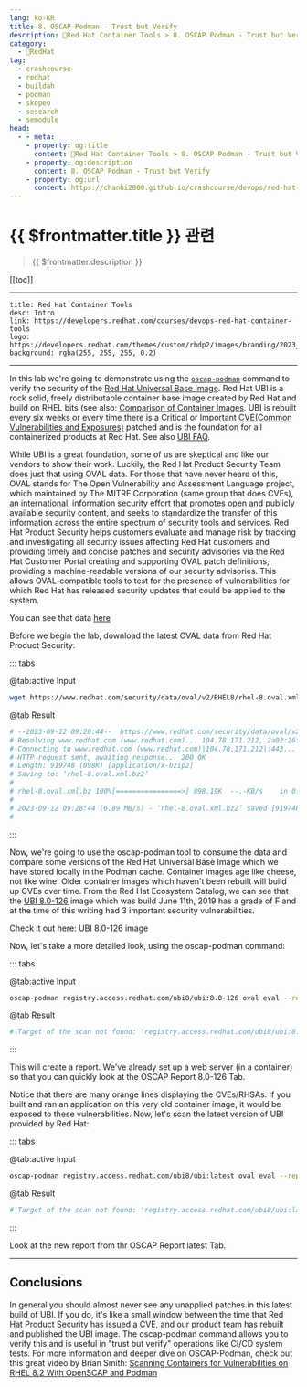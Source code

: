 ```yaml
---
lang: ko-KR
title: 8. OSCAP Podman - Trust but Verify
description: 🔺Red Hat Container Tools > 8. OSCAP Podman - Trust but Verify
category:
  - 🔺RedHat
tag: 
  - crashcourse
  - redhat
  - buildah
  - podman
  - skopeo
  - sesearch
  - semodule
head:
  - - meta:
    - property: og:title
      content: 🔺Red Hat Container Tools > 8. OSCAP Podman - Trust but Verify
    - property: og:description
      content: 8. OSCAP Podman - Trust but Verify
    - property: og:url
      content: https://chanhi2000.github.io/crashcourse/devops/red-hat-container-tools/08.html
---
```


# {{ $frontmatter.title }} 관련

> {{ $frontmatter.description }}

[[toc]]

---

```component VPCard
title: Red Hat Container Tools
desc: Intro
link: https://developers.redhat.com/courses/devops-red-hat-container-tools
logo: https://developers.redhat.com/themes/custom/rhdp2/images/branding/2023_RHDLogo_black_text.svg
background: rgba(255, 255, 255, 0.2)
```

---

In this lab we're going to demonstrate using the [<FontIcon icon="iconfont icon-github" />`oscap-podman`](https://github.com/OpenSCAP/openscap/blob/master/utils/oscap-podman) command to verify the security of the [Red Hat Universal Base Image](https://www.redhat.com/en/blog/introducing-red-hat-universal-base-image). Red Hat UBI is a rock solid, freely distributable container base image created by Red Hat and build on RHEL bits (see also: [Comparison of Container Images](http://crunchtools.com/comparison-linux-container-images/). UBI is rebuilt every six weeks or every time there is a Critical or Important [CVE(Common Vulnerabilities and Exposures)](https://www.redhat.com/en/topics/security/what-is-cve) patched and is the foundation for all containerized products at Red Hat. See also [UBI FAQ](https://developers.redhat.com/articles/ubi-faq).

While UBI is a great foundation, some of us are skeptical and like our vendors to show their work. Luckily, the Red Hat Product Security Team does just that using OVAL data. For those that have never heard of this, OVAL stands for The Open Vulnerability and Assessment Language project, which maintained by The MITRE Corporation (same group that does CVEs), an international, information security effort that promotes open and publicly available security content, and seeks to standardize the transfer of this information across the entire spectrum of security tools and services. Red Hat Product Security helps customers evaluate and manage risk by tracking and investigating all security issues affecting Red Hat customers and providing timely and concise patches and security advisories via the Red Hat Customer Portal creating and supporting OVAL patch definitions, providing a machine-readable versions of our security advisories. This allows OVAL-compatible tools to test for the presence of vulnerabilities for which Red Hat has released security updates that could be applied to the system.

You can see that data [here](https://www.redhat.com/security/data/oval/v2/RHEL8/)

Before we begin the lab, download the latest OVAL data from Red Hat Product Security:

::: tabs

@tab:active Input

```sh
wget https://www.redhat.com/security/data/oval/v2/RHEL8/rhel-8.oval.xml.bz2
```

@tab Result

```sh
# --2023-09-12 09:28:44--  https://www.redhat.com/security/data/oval/v2/RHEL8/rhel-8.oval.xml.bz2
# Resolving www.redhat.com (www.redhat.com)... 104.78.171.212, 2a02:26f0:fd00:e90::d44, 2a02:26f0:fd00:e8f::d44
# Connecting to www.redhat.com (www.redhat.com)|104.78.171.212|:443... connected.
# HTTP request sent, awaiting response... 200 OK
# Length: 919748 (898K) [application/x-bzip2]
# Saving to: ‘rhel-8.oval.xml.bz2’
# 
# rhel-8.oval.xml.bz 100%[================>] 898.19K  --.-KB/s    in 0.1s    
# 
# 2023-09-12 09:28:44 (6.89 MB/s) - ‘rhel-8.oval.xml.bz2’ saved [919748/919748]
# 
```

:::

Now, we're going to use the oscap-podman tool to consume the data and compare some versions of the Red Hat Universal Base Image which we have stored locally in the Podman cache. Container images age like cheese, not like wine. Older container images which haven't been rebuilt will build up CVEs over time. From the Red Hat Ecosystem Catalog, we can see that the [UBI 8.0-126](https://catalog.redhat.com/software/containers/ubi8/ubi/5c359854d70cc534b3a3784e?tag=8.0-126&push_date=1560882955000) image which was build June 11th, 2019 has a grade of F and at the time of this writing had 3 important security vulnerabilities.

Check it out here: UBI 8.0-126 image

Now, let's take a more detailed look, using the oscap-podman command:

::: tabs

@tab:active Input

```sh
oscap-podman registry.access.redhat.com/ubi8/ubi:8.0-126 oval eval --report ./html/ubi-8.0-126-report.html rhel-8.oval.xml.bz2
```

@tab Result

```sh
# Target of the scan not found: 'registry.access.redhat.com/ubi8/ubi:8.0-126'.
```

:::

This will create a report. We've already set up a web server (in a container) so that you can quickly look at the OSCAP Report 8.0-126 Tab.

Notice that there are many orange lines displaying the CVEs/RHSAs. If you built and ran an application on this very old container image, it would be exposed to these vulnerabilities. Now, let's scan the latest version of UBI provided by Red Hat:

::: tabs

@tab:active Input

```sh
oscap-podman registry.access.redhat.com/ubi8/ubi:latest oval eval --report ./html/ubi-latest-report.html rhel-8.oval.xml.bz2
```

@tab Result

```sh
# Target of the scan not found: 'registry.access.redhat.com/ubi8/ubi:latest'.
```

:::

Look at the new report from thr OSCAP Report latest Tab.

---

## Conclusions

In general you should almost never see any unapplied patches in this latest build of UBI. If you do, it's like a small window between the time that Red Hat Product Security has issued a CVE, and our product team has rebuilt and published the UBI image. The oscap-podman command allows you to verify this and is useful in "trust but verify" operations like CI/CD system tests. For more information and deeper dive on OSCAP-Podman, check out this great video by Brian Smith: [Scanning Containers for Vulnerabilities on RHEL 8.2 With OpenSCAP and Podman](https://www.youtube.com/watch?v=nQmIcK1vvYc)